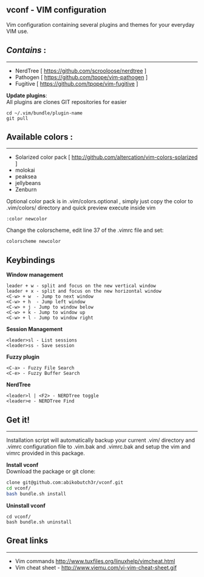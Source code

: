 
vconf - VIM configuration
---------------------------------
Vim configuration containing several plugins and themes for your everyday VIM use. 

*Contains* :  
--------------------
_____________________________________________________
-  NerdTree  [ https://github.com/scrooloose/nerdtree ]
-  Pathogen  [ https://github.com/tpope/vim-pathogen ]
-  Fugitive  [ https://github.com/tpope/vim-fugitive ]

**Update plugins**:  
All plugins are clones GIT repositories for easier    
```
cd ~/.vim/bundle/plugin-name  
git pull
```

Available colors :
--------------------
_______________________________________________________
- Solarized color pack [ http://github.com/altercation/vim-colors-solarized ]
- molokai
- peaksea
- jellybeans
- Zenburn  

Optional color pack is in .vim/colors.optional , simply just copy the color to .vim/colors/ directory and quick preview 
execute inside vim
```
:color newcolor
```  
Change the colorscheme, edit line 37 of the .vimrc file and set:
```
colorscheme newcolor
```


Keybindings
----------------------
**Window management**
```
leader + w - split and focus on the new vertical window
leader + x - split and focus on the new horizontal window
<C-w> + w  - Jump to next window
<C-w> + h  - Jump left window
<C-w> + j - Jump to window below
<C-w> + k - Jump to window up
<C-w> + l - Jump to window right
```

**Session Management**
```
<leader>sl - List sessions
<leader>ss - Save session
```

**Fuzzy plugin**
```
<C-a> - Fuzzy File Search
<C-e> - Fuzzy Buffer Search
```

**NerdTree**
```
<leader>l | <F2> - NERDTree toggle
<leader>e - NERDTree Find
```
Get it!
--------------------
______________________________

Installation script will automatically backup your current .vim/ directory and .vimrc configuration file to .vim.bak and 
.vimrc.bak and setup the vim and vimrc provided in this package.

**Install vconf**  
Download the package or git clone:  
```bash
clone git@github.com:abikobutch3r/vconf.git  
cd vconf/  
bash bundle.sh install  
```

**Uninstall vconf**  
```
cd vconf/  
bash bundle.sh uninstall
```


Great links
------------------------
__________________________________________  
- Vim commands http://www.tuxfiles.org/linuxhelp/vimcheat.html
- Vim cheat sheet - http://www.viemu.com/vi-vim-cheat-sheet.gif
